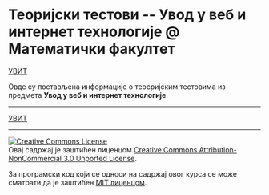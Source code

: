 # Теоријски тестови -- Увод у веб и интернет технологије @ Математички факултет

[УВИТ](../README.md)

Овде су постављена информације о теосријским тестовима из предмета **Увод у веб и интернет технологије**.  

---

[УВИТ](../README.md)  

---

<a rel="license" href="http://creativecommons.org/licenses/by-nc/3.0/"><img alt="Creative Commons License" style="border-width:0" src="https://i.creativecommons.org/l/by-nc/3.0/88x31.png" /></a><br />Овај садржај је заштићен лиценцом <a rel="license" href="http://creativecommons.org/licenses/by-nc/3.0/">Creative Commons Attribution-NonCommercial 3.0 Unported License</a>.

За програмски код који се односи на садржај овог курса се може сматрати да је заштићен [MIT лиценцом](/LICENSE).

